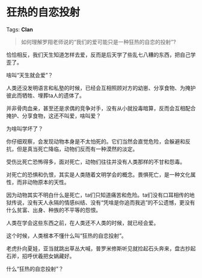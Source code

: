 # 狂热的自恋投射

Tags: **Clan**

> 如何理解罗翔老师说的“我们的爱可能只是一种狂热的自恋的投射”?



恰恰相反，我们天生知道怎样去爱，反而是后天学了些乱七八糟的东西，把自己学歪了。

啥叫“天生就会爱”？

人类还没发明语言和私塾的时候，已经会互相照顾对方的幼崽、分享食物、为掩护彼此而牺牲、埋葬ta人的遗体了。

并非骨肉血亲，甚至还是求偶的竞争对手，没有从小就投毒暗算，反而会互相配合掩护、分享食物，这还不叫爱，啥叫爱？

为啥叫学坏了？

你仔细观察，会发现动物本身是不太怕死的。它们当然会直觉危险，会躲避和反抗，但是真当死亡降临，动物们反而有一种漠然的淡定。

受伤比死亡恐怖得多，面对死亡，动物们往往并没有人类那样的不甘和怨毒。

对死亡的恐惧和仇恨，其实是人类随着文明学会的概念。畏惧死亡，是一种文化属性，而非动物原本的天性。

因为动物其实不明白什么是死亡，ta们只知道痛苦和危险。ta们没有口耳相传的地狱传说，没有天人永隔的情感纠结、没有“凭啥是你追而我逃”的不公遗憾，更没有什么贫富、出身、种族的不平等的怨恨。

人类在学会这些东西之前，在人类还不人类的时候，就已经会爱。

这个时候，人类根本不懂什么叫“狂热的自恋投射”。

老虎扑向夏娃，亚当就跳出草丛大喊，普罗米修斯听见就捡起石头奔来，盘古抄起石斧，招呼伏羲把女娲藏好。

什么“狂热的自恋投射”？



